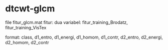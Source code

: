 # dtcwt-glcm

file fitur_glcm.mat fitur:
dua variabel: fitur_training_Brodatz, fitur_training_VisTex

format:
class, d1_entro, d1_energi, d1_homom, d1_contr, d2_entro, d2_energi, d2_homom, d2_contr

